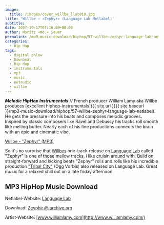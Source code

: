 ```yaml
---
image:
  title: /images/cover_willbe_llab010.jpg
title: 'Willbe – »Zephyr« (Language Lab Netlabel)'
subtitle: 
date: 2007-10-17T07:16:09+00:00
author: Moritz »mo.« Sauer
permalink: /mp3-music-download/hiphop/57-willbe-zephyr-language-lab-netlabel
categories:
  - Hip Hop
tags:
  - digital phlow
  - Downbeat
  - Hip Hop
  - instrumentals
  - mp3
  - music
  - netaudio
  - willbe
---
```

***Melodic HipHop Instrumentals*** // French producer William Lamy aka Willbe produces [excellent hiphop-instrumentals]({{ site.url }}{{ site.baseurl }}/mp3-music-download/hiphop/57-willbe-zephyr-language-lab-netlabel). He gets the pressure into his beats and composes melodic grooves. Inspired by classic composers like Ravel and Debussy his tracks roll smooth like melting butter. Nearly each of his fine productions connects the brain with an epic and cinematic vibe.

[Willbe - "Zephyr" (MP3)](http://mp3.phlow.de/phlow-magazine/llab010_willbe-zephyr.mp3)
  
<!--more-->

<!--adsense-->

So it's no surprise that [Willbes](http://www.williamlamy.com/) one-track-release on [Language Lab](http://www.language-lab.net/) called "Zephyr" is one of those mellow tracks, i like cruisin around with. Build on straight-forward and kicking beats "Zephyr" rolls and rolls like his incredible production ["Tribal City"](ftp://ftp.scene.org/pub/music/groups/language_lab/llab001d_willbe_-_tribal_city.ogg&id=196944) (Ogg Vorbis) also released on Language Lab. Great music for a relaxed chill out on a late friday afternoon.

## MP3 HipHop Music Download

Netlabel-Website: [Language Lab](http://www.language-lab.net/)
  
Download: [Zeyphir @ archive.org](http://www.archive.org/details/llab010)
  
Artist-Website: [www.williamlamy.com](http://www.williamlamy.com/)